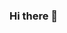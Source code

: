 ### Hi there 👋

<!--
**rvs-23/rvs-23** is a ✨ _special_ ✨ repository because its `README.md` (this file) appears on your GitHub profile.

**Welcome to my GitHub page!**

- 🌱 I’m currently learning Data Science and Machine Learning with Python.


Connect with me on these platforms:

<a href="https://www.linkedin.com/in/rishav-sharma-94b68415a/"><img src="https://res.cloudinary.com/importdata/image/upload/v1595012354/linkedin_t9qiwy.png" alt="drawing" width="100"/> &nbsp;&nbsp;&nbsp;&nbsp;

-->
